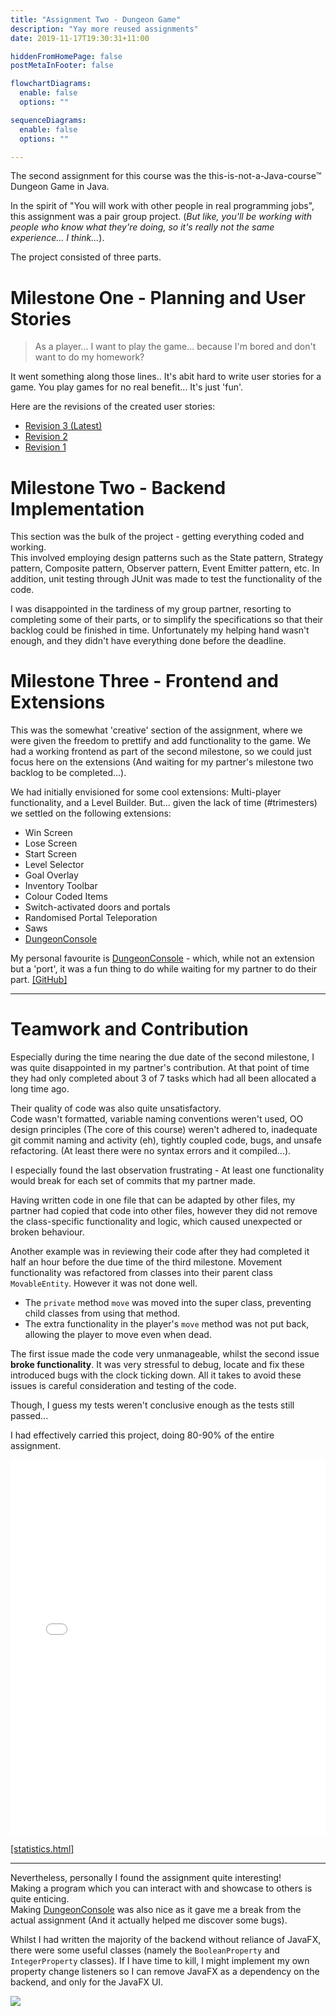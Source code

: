 ```yaml
---
title: "Assignment Two - Dungeon Game"
description: "Yay more reused assignments"
date: 2019-11-17T19:30:31+11:00

hiddenFromHomePage: false
postMetaInFooter: false

flowchartDiagrams:
  enable: false
  options: ""

sequenceDiagrams: 
  enable: false
  options: ""

---
```


The second assignment for this course was the this-is-not-a-Java-course™️ Dungeon Game in Java.  

In the spirit of "You will work with other people in real programming jobs", this assignment was a pair group project. (_But like, you'll be working with people who know what they're doing, so it's really not the same experience... I think..._).

The project consisted of three parts.

# Milestone One - Planning and User Stories

> As a player... I want to play the game... because I'm bored and don't want to do my homework?

It went something along those lines.. It's abit hard to write user stories for a game. You play games for no real benefit... It's just 'fun'. 

Here are the revisions of the created user stories:

* [Revision 3 (Latest)](../assign2-stories-3)
* [Revision 2](../assign2-stories-2)
* [Revision 1](../assign2-stories-1)

# Milestone Two - Backend Implementation

This section was the bulk of the project - getting everything coded and working.  
This involved employing design patterns such as the State pattern, Strategy pattern, Composite pattern, Observer pattern, Event Emitter pattern, etc. In addition, unit testing through JUnit was made to test the functionality of the code.

I was disappointed in the tardiness of my group partner, resorting to completing some of their parts, or to simplify the specifications so that their backlog could be finished in time. Unfortunately my helping hand wasn't enough, and they didn't have everything done before the deadline.

# Milestone Three - Frontend and Extensions

This was the somewhat 'creative' section of the assignment, where we were given the freedom to prettify and add functionality to the game. We had a working frontend as part of the second milestone, so we could just focus here on the extensions (And waiting for my partner's milestone two backlog to be completed...).

We had initially envisioned for some cool extensions: Multi-player functionality, and a Level Builder. But... given the lack of time (#trimesters) we settled on the following extensions:

* Win Screen
* Lose Screen
* Start Screen
* Level Selector
* Goal Overlay
* Inventory Toolbar
* Colour Coded Items
* Switch-activated doors and portals
* Randomised Portal Teleporation
* Saws
* [DungeonConsole](https://featherbear.github.io/blog/post/dungeon-console/)

My personal favourite is [DungeonConsole](https://featherbear.github.io/blog/post/dungeon-console/) - which, while not an extension but a 'port', it was a fun thing to do while waiting for my partner to do their part. [[GitHub]](https://github.com/featherbear/UNSW-COMP2511-ass2-DungeonConsole/)

---

# Teamwork and Contribution

Especially during the time nearing the due date of the second milestone, I was quite disappointed in my partner's contribution. At that point of time they had only completed about 3 of 7 tasks which had all been allocated a long time ago.

Their quality of code was also quite unsatisfactory.  
Code wasn't formatted, variable naming conventions weren't used, OO design principles (The core of this course) weren't adhered to, inadequate git commit naming and activity (eh), tightly coupled code, bugs, and unsafe refactoring. (At least there were no syntax errors and it compiled...).

I especially found the last observation frustrating - At least one functionality would break for each set of commits that my partner made.  

Having written code in one file that can be adapted by other files, my partner had copied that code into other files, however they did not remove the class-specific functionality and logic, which caused unexpected or broken behaviour.  

Another example was in reviewing their code after they had completed it half an hour before the due time of the third milestone. Movement functionality was refactored from classes into their parent class `MovableEntity`. However it was not done well.

* The `private` method `move` was moved into the super class, preventing child classes from using that method.
* The extra functionality in the player's `move` method was not put back, allowing the player to move even when dead.

The first issue made the code very unmanageable, whilst the second issue **broke functionality**. It was very stressful to debug, locate and fix these introduced bugs with the clock ticking down. All it takes to avoid these issues is careful consideration and testing of the code.

Though, I guess my tests weren't conclusive enough as the tests still passed...

I had effectively carried this project, doing 80-90% of the entire assignment.

<div id="wrap">
<iframe id="statisticsPage" src="statistics.html" frameborder="0" width="100%" height="600px"></iframe>
</div>

[[statistics.html]](./statistics.html)

---

Nevertheless, personally I found the assignment quite interesting!  
Making a program which you can interact with and showcase to others is quite enticing.  
Making [DungeonConsole](https://featherbear.github.io/blog/post/dungeon-console/) was also nice as it gave me a break from the actual assignment (And it actually helped me discover some bugs).

Whilst I had written the majority of the backend without reliance of JavaFX, there were some useful classes (namely the `BooleanProperty` and `IntegerProperty` classes). If I have time to kill, I might implement my own property change listeners so I can remove JavaFX as a dependency on the backend, and only for the JavaFX UI.

![](demo.gif)